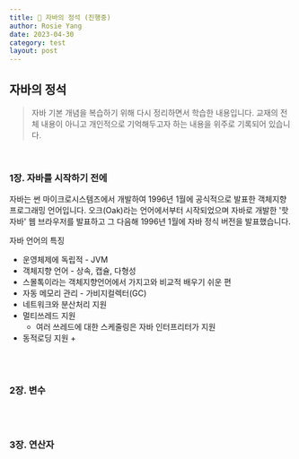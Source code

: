 ```yaml
---
title: 📖 자바의 정석 (진행중)
author: Rosie Yang
date: 2023-04-30
category: test
layout: post
---
```


## 자바의 정석
> 자바 기본 개념을 복습하기 위해 다시 정리하면서 학습한 내용입니다. 교재의 전체 내용이 아니고 개인적으로 기억해두고자 하는 내용을 위주로 기록되어 있습니다.

<br>

### 1장. 자바를 시작하기 전에
자바는 썬 마이크로시스템즈에서 개발하여 1996년 1월에 공식적으로 발표한 객체지향 프로그래밍 언어입니다. 오크(Oak)라는 언어에서부터 시작되었으며 자바로 개발한 '핫 자바' 웹 브라우저를 발표하고 그 다음해 1996년 1월에 자바 정식 버전을 발표했습니다.  

자바 언어의 특징
+ 운영체제에 독립적 - JVM
+ 객체지향 언어 - 상속, 캡슐, 다형성
+ 스몰톡이라는 객체지향언어에서 가지고와 비교적 배우기 쉬운 편
+ 자동 메모리 관리 - 가비지컬렉터(GC)
+ 네트워크와 분산처리 지원
+ 멀티쓰레드 지원
  + 여러 쓰레드에 대한 스케줄링은 자바 인터프리터가 지원
+ 동적로딩 지원
  + 


<br><br>

### 2장. 변수

<br><br>

### 3장. 연산자

<br><br>

<div style="padding:3px; margin:200px 0;"></div>   
